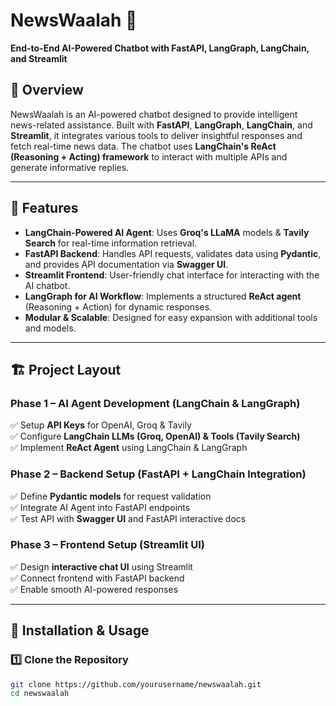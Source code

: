 # **NewsWaalah 📰**  
**End-to-End AI-Powered Chatbot with FastAPI, LangGraph, LangChain, and Streamlit**  

## 📌 Overview  
NewsWaalah is an AI-powered chatbot designed to provide intelligent news-related assistance. Built with **FastAPI**, **LangGraph**, **LangChain**, and **Streamlit**, it integrates various tools to deliver insightful responses and fetch real-time news data. The chatbot uses **LangChain's ReAct (Reasoning + Acting) framework** to interact with multiple APIs and generate informative replies.  

---

## 🚀 Features  
- **LangChain-Powered AI Agent**: Uses **Groq's LLaMA** models & **Tavily Search** for real-time information retrieval.  
- **FastAPI Backend**: Handles API requests, validates data using **Pydantic**, and provides API documentation via **Swagger UI**.  
- **Streamlit Frontend**: User-friendly chat interface for interacting with the AI chatbot.  
- **LangGraph for AI Workflow**: Implements a structured **ReAct agent** (Reasoning + Action) for dynamic responses.  
- **Modular & Scalable**: Designed for easy expansion with additional tools and models.  

---

## 🏗️ Project Layout  

### **Phase 1 – AI Agent Development (LangChain & LangGraph)**  
✅ Setup **API Keys** for OpenAI, Groq & Tavily  
✅ Configure **LangChain LLMs (Groq, OpenAI) & Tools (Tavily Search)**  
✅ Implement **ReAct Agent** using LangChain & LangGraph  

### **Phase 2 – Backend Setup (FastAPI + LangChain Integration)**  
✅ Define **Pydantic models** for request validation  
✅ Integrate AI Agent into FastAPI endpoints  
✅ Test API with **Swagger UI** and FastAPI interactive docs  

### **Phase 3 – Frontend Setup (Streamlit UI)**  
✅ Design **interactive chat UI** using Streamlit  
✅ Connect frontend with FastAPI backend  
✅ Enable smooth AI-powered responses  

---

## 🔧 Installation & Usage  

### **1️⃣ Clone the Repository**  
```bash
git clone https://github.com/yourusername/newswaalah.git  
cd newswaalah  
